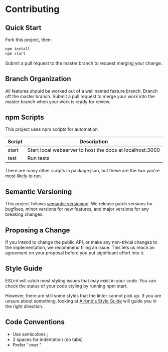 # Contributing

## Quick Start

Fork this project, then:

```bash
npm install
npm start
```

Submit a pull request to the master branch to request merging your change.

## Branch Organization

All features should be worked out of a well named feature branch. Branch off the master branch. Submit a pull request to merge your work into the master branch when your work is ready for review.

## npm Scripts

This project uses npm scripts for automation

| Script | Description                                              |
| ------ | -------------------------------------------------------- |
| start  | Start local webserver to host the docs at localhost:3000 |
| test   | Run tests                                                |

There are many other scripts in package.json, but these are the two you're most likely to run.

## Semantic Versioning

This project follows [semantic versioning](http://semver.org). We release patch versions for bugfixes, minor versions for new features, and major versions for any breaking changes.

## Proposing a Change

If you intend to change the public API, or make any non-trivial changes to the implementation, we recommend filing an issue. This lets us reach an agreement on your proposal before you put significant effort into it.

## Style Guide

ESLint will catch most styling issues that may exist in your code. You can check the status of your code styling by running npm start.

However, there are still some styles that the linter cannot pick up. If you are unsure about something, looking at [Airbnb's Style Guide](https://github.com/airbnb/javascript) will guide you in the right direction.

## Code Conventions

- Use semicolons ;
- 2 spaces for indentation (no tabs)
- Prefer ' over "
